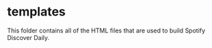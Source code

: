 # templates

This folder contains all of the HTML files that are used to build Spotify Discover Daily.
